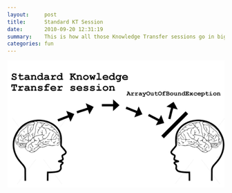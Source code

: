 ```yaml
---
layout:     post
title:      Standard KT Session
date:       2010-09-20 12:31:19
summary:    This is how all those Knowledge Transfer sessions go in big corporates.
categories: fun
---
```



![KT Session](/images/standard-kt.gif)